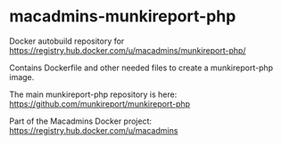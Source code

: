 macadmins-munkireport-php
=========================

Docker autobuild repository for https://registry.hub.docker.com/u/macadmins/munkireport-php/

Contains Dockerfile and other needed files to create a munkireport-php image.

The main munkireport-php repository is here: https://github.com/munkireport/munkireport-php

Part of the Macadmins Docker project: https://registry.hub.docker.com/u/macadmins
